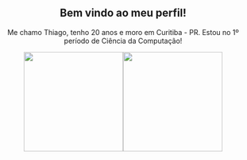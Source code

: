 <div align="center" style="display: inline-table">
  <h2> Bem vindo ao meu perfil!</h1>

  Me chamo Thiago, tenho 20 anos e moro em Curitiba - PR. Estou no 1º período de Ciência da Computação!

  <img height="200px" src="https://github-readme-stats.vercel.app/api/top-langs/?username=ThiagoIanuch&langs_count=10&theme=great-gatsby&layout=compact"> 
  <img height="200px" src="https://github-readme-stats.vercel.app/api?username=ThiagoIanuch&theme=great-gatsby&show_icons=true"> 
</div>
